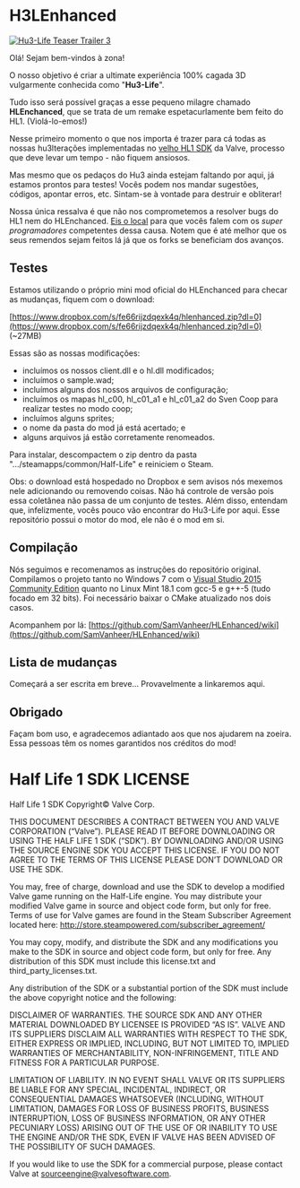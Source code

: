 H3LEnhanced
======================

[![Hu3-Life Teaser Trailer 3](https://img.youtube.com/vi/fvkc70QQid0/0.jpg)](https://www.youtube.com/watch?v=fvkc70QQid0)

Olá! Sejam bem-vindos à zona!

O nosso objetivo é criar a ultimate experiência 100% cagada 3D vulgarmente conhecida como "**Hu3-Life**".

Tudo isso será possível graças a esse pequeno milagre chamado **HLEnchanced**, que se trata de um remake espetacurlamente bem feito do HL1. (Violá-lo-emos!)

Nesse primeiro momento o que nos importa é trazer para cá todas as nossas hu3lterações implementadas no [velho HL1 SDK](https://github.com/ValveSoftware/halflife) da Valve, processo que deve levar um tempo - não fiquem ansiosos.

Mas mesmo que os pedaços do Hu3 ainda estejam faltando por aqui, já estamos prontos para testes! Vocês podem nos mandar sugestões, códigos, apontar erros, etc. Sintam-se à vontade para destruir e obliterar!

Nossa única ressalva é que não nos comprometemos a resolver bugs do HL1 nem do HLEnchanced. [Eis o local](https://github.com/SamVanheer/HLEnhanced/issues) para que vocês falem com os *super programadores* competentes dessa causa. Notem que é até melhor que os seus remendos sejam feitos lá já que os forks se beneficiam dos avanços.

Testes
----------------

Estamos utilizando o próprio mini mod oficial do HLEnchanced para checar as mudanças, fiquem com o download:

[https://www.dropbox.com/s/fe66rijzdqexk4q/hlenhanced.zip?dl=0](https://www.dropbox.com/s/fe66rijzdqexk4q/hlenhanced.zip?dl=0) (~27MB)

Essas são as nossas modificações:
* incluímos os nossos client.dll e o hl.dll modificados;
* incluímos o sample.wad;
* incluímos alguns dos nossos arquivos de configuração;
* incluímos os mapas hl_c00, hl_c01_a1 e hl_c01_a2 do Sven Coop para realizar testes no modo coop;
* incluímos alguns sprites;
* o nome da pasta do mod já está acertado; e
* alguns arquivos já estão corretamente renomeados.

Para instalar, descompactem o zip dentro da pasta ".../steamapps/common/Half-Life" e reiniciem o Steam.

Obs: o download está hospedado no Dropbox e sem avisos nós mexemos nele adicionando ou removendo coisas. Não há controle de versão pois essa coletânea não passa de um conjunto de testes. Além disso, entendam que, infelizmente, vocês pouco vão encontrar do Hu3-Life por aqui. Esse repositório possui o motor do mod, ele não é o mod em si.

Compilação
----------------

Nós seguimos e recomenamos as instruções do repositório original. Compilamos o projeto tanto no Windows 7 com o [Visual Studio 2015 Community Edition](https://www.visualstudio.com/downloads/) quanto no Linux Mint 18.1 com gcc-5 e g++-5 (tudo focado em 32 bits). Foi necessário baixar o CMake atualizado nos dois casos.

Acompanhem por lá: [https://github.com/SamVanheer/HLEnhanced/wiki](https://github.com/SamVanheer/HLEnhanced/wiki)

Lista de mudanças
----------------

Começará a ser escrita em breve... Provavelmente a linkaremos aqui.

Obrigado
----------------

Façam bom uso, e agradecemos adiantado aos que nos ajudarem na zoeira. Essa pessoas têm os nomes garantidos nos créditos do mod!

Half Life 1 SDK LICENSE
======================

Half Life 1 SDK Copyright© Valve Corp.  

THIS DOCUMENT DESCRIBES A CONTRACT BETWEEN YOU AND VALVE CORPORATION (“Valve”).  PLEASE READ IT BEFORE DOWNLOADING OR USING THE HALF LIFE 1 SDK (“SDK”). BY DOWNLOADING AND/OR USING THE SOURCE ENGINE SDK YOU ACCEPT THIS LICENSE. IF YOU DO NOT AGREE TO THE TERMS OF THIS LICENSE PLEASE DON’T DOWNLOAD OR USE THE SDK.

You may, free of charge, download and use the SDK to develop a modified Valve game running on the Half-Life engine.  You may distribute your modified Valve game in source and object code form, but only for free. Terms of use for Valve games are found in the Steam Subscriber Agreement located here: http://store.steampowered.com/subscriber_agreement/ 

You may copy, modify, and distribute the SDK and any modifications you make to the SDK in source and object code form, but only for free.  Any distribution of this SDK must include this license.txt and third_party_licenses.txt.  
 
Any distribution of the SDK or a substantial portion of the SDK must include the above copyright notice and the following: 

DISCLAIMER OF WARRANTIES.  THE SOURCE SDK AND ANY OTHER MATERIAL DOWNLOADED BY LICENSEE IS PROVIDED “AS IS”.  VALVE AND ITS SUPPLIERS DISCLAIM ALL WARRANTIES WITH RESPECT TO THE SDK, EITHER EXPRESS OR IMPLIED, INCLUDING, BUT NOT LIMITED TO, IMPLIED WARRANTIES OF MERCHANTABILITY, NON-INFRINGEMENT, TITLE AND FITNESS FOR A PARTICULAR PURPOSE.  

LIMITATION OF LIABILITY.  IN NO EVENT SHALL VALVE OR ITS SUPPLIERS BE LIABLE FOR ANY SPECIAL, INCIDENTAL, INDIRECT, OR CONSEQUENTIAL DAMAGES WHATSOEVER (INCLUDING, WITHOUT LIMITATION, DAMAGES FOR LOSS OF BUSINESS PROFITS, BUSINESS INTERRUPTION, LOSS OF BUSINESS INFORMATION, OR ANY OTHER PECUNIARY LOSS) ARISING OUT OF THE USE OF OR INABILITY TO USE THE ENGINE AND/OR THE SDK, EVEN IF VALVE HAS BEEN ADVISED OF THE POSSIBILITY OF SUCH DAMAGES.  
 
 
If you would like to use the SDK for a commercial purpose, please contact Valve at sourceengine@valvesoftware.com.
